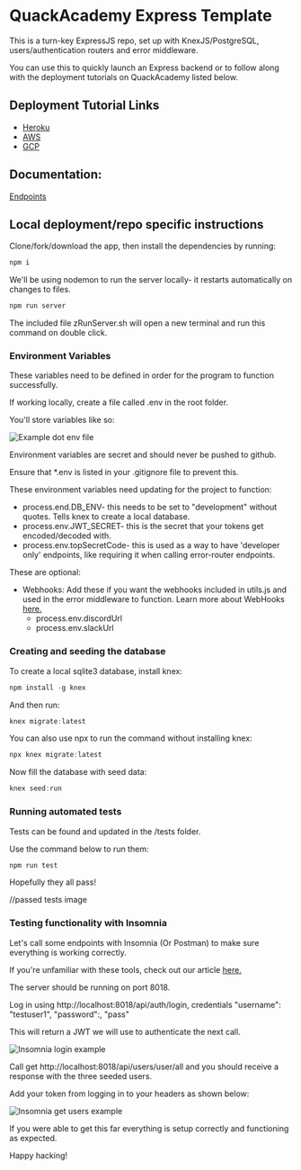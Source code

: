 # QuackAcademy Express Template

This is a turn-key ExpressJS repo, set up with KnexJS/PostgreSQL, users/authentication routers and error middleware.

You can use this to quickly launch an Express backend or to follow along with the deployment tutorials on QuackAcademy listed below.

## Deployment Tutorial Links
* [Heroku](https://www.quackacademy.com/curriculum/backend/09a-heroku)
* [AWS](https://www.quackacademy.com/curriculum/backend/09b-aws)
* [GCP](https://www.quackacademy.com/curriculum/backend/09c-gcp)

## Documentation:
[Endpoints](https://github.com//QuackAcademy/Express-Template/blob/master/Endpoints.md)

## Local deployment/repo specific instructions

Clone/fork/download the app, then install the dependencies by running:
```js
npm i
```
We'll be using nodemon to run the server locally- it restarts automatically on changes to files.
```js
npm run server
```
The included file zRunServer.sh will open a new terminal and run this command on double click.

### Environment Variables
These variables need to be defined in order for the program to function successfully.

If working locally, create a file called .env in the root folder. 

You'll store variables like so: 

![Example dot env file](https://cloud.quackacademy.com/express-template/dot_env_example.png "")

Environment variables are secret and should never be pushed to github. 

Ensure that *.env is listed in your .gitignore file to prevent this.

These environment variables need updating for the project to function:
* process.end.DB_ENV- this needs to be set to "development" without quotes. Tells knex to create a local database.  
* process.env.JWT_SECRET- this is the secret that your tokens get encoded/decoded with.
* process.env.topSecretCode- this is used as a way to have 'developer only' endpoints, like requiring it when calling error-router endpoints.

These are optional:
* Webhooks: Add these if you want the webhooks included in utils.js and used in the error middleware to function. Learn more about WebHooks [here.](https://quackacademy.com/guides/general/webhooks)
    * process.env.discordUrl
    * process.env.slackUrl

### Creating and seeding the database
To create a local sqlite3 database, install knex:
```js
npm install -g knex
```
And then run:
```js
knex migrate:latest
```
You can also use npx to run the command without installing knex:
```js
npx knex migrate:latest
```
Now fill the database with seed data:
```js
knex seed:run
```

### Running automated tests
Tests can be found and updated in the /tests folder.

Use the command below to run them:
```js
npm run test
```
Hopefully they all pass!

//passed tests image

### Testing functionality with Insomnia
Let's call some endpoints with Insomnia (Or Postman) to make sure everything is working correctly.

If you're unfamiliar with these tools, check out our article [here.](https://www.quackacademy.com/guides/backend/insomnia)

The server should be running on port 8018. 

Log in using http://localhost:8018/api/auth/login, credentials "username": "testuser1", "password":, "pass"

This will return a JWT we will use to authenticate the next call.

![Insomnia login example](https://cloud.quackacademy.com/express-template/insomnia_login_example.png "")

Call get http://localhost:8018/api/users/user/all and you should receive a response with the three seeded users.

Add your token from logging in to your headers as shown below:

![Insomnia get users example](https://cloud.quackacademy.com/express-template/insomnia_get_users_example.png "")

If you were able to get this far everything is setup correctly and functioning as expected.

Happy hacking!